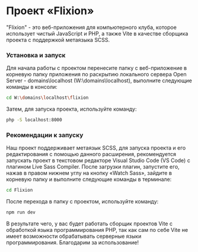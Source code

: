 # Проект «Flixion»

"Flixion" - это веб-приложения для компьютерного клуба, которое использует чистый JavaScript и PHP, а также Vite в качестве сборщика проекта с поддержкой метаязыка SCSS.

### Установка и запуск

Для начала работы с проектом перенесите папку с веб-приложение в корневую папку приложения по раскрытию локального сервера Open Server - domains\localhost (W:\domains\localhost), выполните следующие команды в консоли:

```sh
cd W:\domains\localhost\flixion
```

Затем, для запуска проекта, используйте команду:

```sh
php -S localhost:8000
```

### Рекомендации к запуску

Наш проект поддерживает метаязык SCSS, для запуска проекта и его редактирования с помощью данного расширения, рекомендуется запускать проект в текстовом редакторе Visual Studio Code (VS Code) с плагином Live Sass Compiler. После загрузки плагин, запустите его, нажав в правом нижнем углу на кнопку «Watch Sass», зайдите в корневую папку и выполните следующие команды в терминале:

```sh
cd Flixion
```
После перехода в папку с проектом, используйте команду:

```sh
npm run dev
```

В результате чего, у вас будет работать сборщик проектов Vite с обработкой языка программирования PHP, так как сам по себе Vite не имеет возможности обрабатывать серверные языки программирования. Благодарим за использование!